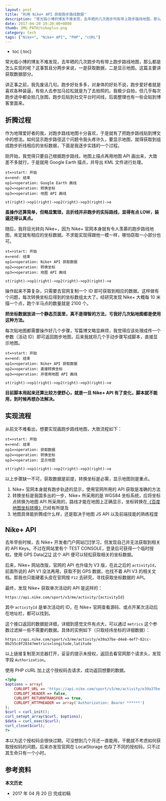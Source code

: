 ```yaml
---
layout: post
title: "利用 Nike+ API 获取跑步路线数据"
description: "常光临小博的博友不难发现，去年晒的几次跑步均有带上跑步路线地图，那么都是怎么实现的呢？这事暂且分两步来说，一是获取数据，二是显示地图。这篇主要讲获取数据部分。"
date: 2017-04-20 19:20:00+0800
thumb: IMG_PATH/nikeplus.png
category: tech
tags: ["Nike+", "Nike+ API", "PHP", "cURL"]
---
```


* toc
{:toc}

常光临小博的博友不难发现，去年晒的几次跑步均有带上跑步路线地图，那么都是怎么实现的呢？这事暂且分两步来说，一是获取数据，二是显示地图。这篇主要讲获取数据部分。

讲正事之前，我先废话几句。跑步好处多多，对身体的好处不说，跑步爱好者就是喜欢各种装逼，有些人去参加马拉松就是为了去拍照的。我极少自拍，但几乎每次跑步途中都会拍几张图，跑步后贴到社交平台时间线，后面整理也有一些会贴到博客里面来。

## 折腾过程

作为地理爱好者的我，对跑步路线地图十分喜欢，于是就有了把跑步路线贴到博文中的想法。如何显示跑步路径这个问题令我头疼许久，要显示地图，就得获取到组成跑步折线相应的坐标数据，下面是我逐步实践的一个过程。

刚开始，我觉得只要自己根据跑步路线，地图上描点再用地图 API 画出来，大致差不多就行，于是就用 Google Earth 描点，并导出 KML 文件进行处理。

```flow
st=>start: 开始
e=>end: 结束
op1=>operation: Google Earth 画线 
op2=>operation: 转换坐标
op3=>operation: 地图 API 画线

st(right)->op1(right)->op2(right)->op3(right)->e
```

**虽操作还算简单，但略显繁琐，且折线并非跑步的实际路线，显得有点 LOW，装逼还得认真点。**

随后，我将目光转向 Nike+，因为 Nike+ 官网本身就有令人羡慕的跑步路线地图，肯定就有相应的坐标数据。不求能实现得跟他一模一样，哪怕窃取一小部分也可。

```flow
st=>start: 开始
e=>end: 结束
op1=>operation: Nike+ API 获取数据
op2=>operation: 转换坐标
op3=>operation: 地图 API 画线

st(right)->op1(right)->op2(right)->op3(right)->e
```

操作起来不算复杂，只需要去官网复制一个 ID 即可获取到相应的数据。这样做有个问题，每次转换坐标后得到的坐标数组太大了，经研究发现 Nike+ 大概每 10 米描一个点，跑个半马点的数量就是 2100 个。

**把坐标数据放进一个静态页面里，真不是理智的方法，亏我好几次贴地图都是使用这种方法。**

每次贴地图都需要操作好几个步骤，写篇博文略显麻烦，我觉得应该处理成传一个参数（活动 ID）即可返回跑步地图，后来我就将几个手动步骤写成脚本，直接显示地图。

```flow
st=>start: 开始
e=>end: 结束
op1=>operation: Nike+ API 获取数据
op2=>operation: 直接转换坐标
op3=>operation: 并使用地图 API 画线

st(right)->op1(right)->op2(right)->op3(right)->e
```

**目前脚本用起来还算比较方便舒心，就是一旦 Nike+ API 有了变化，脚本就不能用，到时候再想办法解决。**

## 实现流程

从前文不难看出，想要实现画跑步路线地图，大致流程如下：

```flow
st=>start: 开始
e=>end: 结束
op1=>operation: 获取数据
op2=>operation: 转换坐标
op3=>operation: 显示地图

st(right)->op1(right)->op2(right)->op3(right)->e
```

以上步骤缺一不可，获取数据是前提，转换坐标是必需，显示地图则是重点。

1. Nike+ 官网本身就有跑步轨迹的显示，使用官网所用的 API 获取是准确的方法
2. 转换坐标是我国多出的一步，Nike+ 所采用的是 WGS84 坐标系统，应将坐标点转换为地图 API 所采用的，路线才能在地图上正确显示，坐标转换在[《百度地图坐标转换》](/bmaps-changeposition.html)已经有所提及
3. 地图具体能折腾成什么样，还是取决于地图 JS API 以及前端技能的熟练程度

## Nike+ API

去年早些时候，去 Nike+ 开发者门户网站[[1]][1]学习，但发现自己并无法获取到相关的 API Keys。不过在网站里有个 TEST CONSOLE，登录后可获得一个临时授权。使用 GPS Data[[2]][2] 这个 API 便可以轻松获取相关的坐标数据。

后来，Nike+ 网站改版，官网的 API 也升级为 V3 版，在此之后的 `activityId`，前面所说的 API V1 没法再用，获取不到 GPS 数据，也找不着 API V3 的相关文档。那我也只能硬着头皮在官网按 `F12` 去研究，寻找获取坐标数据的 API。

最终，发现 Nike+ 获取单次活动的 API 是这样的：

    https://api.nike.com/sport/v3/me/activity/{activityId}

其中 `activityId` 是单次活动的 ID，在 Nike+ 官网查看源码、或点开某次活动后在地址栏，都可以找到。

这个接口返回的数据挺详细，详细到感觉文件有点大，可以通过 `metrics` 这个参数过滤掉一些不需要的数据。具体的实例如下（只取经纬坐标的详细数据）：

    https://api.nike.com/sport/v3/me/activity/e39a37be-d4e8-4ef7-82cc-0b255c0f2834?metrics=longitude,latitude

以上链接复制至浏览器打开，妥妥的提示未授权，返回去看官网那个请求头，发现字段 `Authorization`。

使用 PHP cURL 加上这个授权码去请求，成功返回想要的数据。

```php
<?php 
$options = array(
    CURLOPT_URL => 'https://api.nike.com/sport/v3/me/activity/e39a37be-d4e8-4ef7-82cc-0b255c0f2834?metrics=longitude,latitude',
    CURLOPT_HEADER => false,
    CURLOPT_RETURNTRANSFER => true,
    CURLOPT_HTTPHEADER => array('Authorization: Bearer ******')
);
$curl = curl_init(); 
curl_setopt_array($curl, $options);
$data = curl_exec($curl); 
curl_close($curl); 
?>
```

本以为这个授权码会很快过期，可没想到几个月还一直能用，干脆就不考虑如何获取授权码的问题。后来亦发现官网在 LocalStorage 也存了不同的授权码，只不过其生命只有一个小时。

## 参考资料

[1]: https://developer.nike.com/ "Nike+ Developer Portal"
[2]: https://developer.nike.com/documentation/api-docs/activity-services/gps-data.html "GPS Data"

**本文历史**

* 2017 年 04 月 20 日 完成初稿

